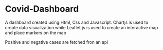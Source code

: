 # Covid-Dashboard

A dashboard created using Html, Css and Javascript. Chartjs is used to create data visualization while Leaflet js is used to create an interactive map and place markers on the map

Positive and negative cases are fetched fron an api
